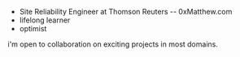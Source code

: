 - Site Reliability Engineer at Thomson Reuters -- 0xMatthew.com
- lifelong learner
- optimist

i'm open to collaboration on exciting projects in most domains.
